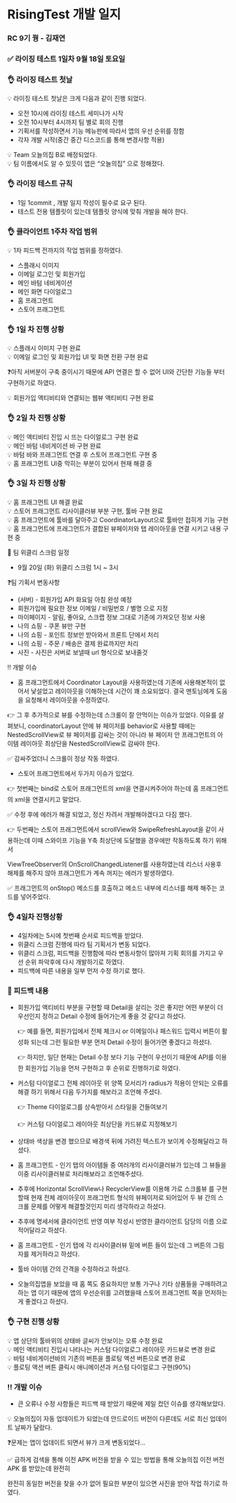 # RisingTest 개발 일지
### RC 9기 꿩 - 김재연

### ✅ 라이징 테스트 1일차 9월 18일 토요일

### 👌 라이징 테스트 첫날

<aside>
💡 라이징 테스트 첫날은 크게 다음과 같이 진행 되었다.

</aside>

- 오전 10시에 라이징 테스트 세미나가 시작
- 오전 10시부터 4시까지 팀 별로 회의 진행
- 기획서를 작성하면서 기능 메뉴판에 따라서 앱의 우선 순위를 정함
- 각자 개발 시작(중간 중간 디스코드를 통해 변경사항 적용)

<aside>
💡 Team 오늘의집 B로 배정되었다.

</aside>

<aside>
💡 팀 이름에서도 알 수 있듯이 앱은 “오늘의집” 으로 정해졌다.

</aside>

### 👌 라이징 테스트 규칙

- 1일 1commit , 개발 일지 작성이 필수로 요구 된다.
- 테스트 전용 템플릿이 있는데 템플릿 양식에 맞춰 개발을 해야 한다.

### 👌 클라이언트 1주차 작업 범위

<aside>
💡 1차 피드백 전까지의 작업 범위를 정하였다.

</aside>

- 스플래시 이미지
- 이메일 로그인 및 회원가입
- 메인 바텀 네비게이션
- 메인 화면 다이얼로그
- 홈 프래그먼트
- 스토어 프래그먼트

### 👌 1일 차 진행 상황

<aside>
💡 스플래시 이미지 구현 완료

</aside>

<aside>
💡 이메일 로그인 및 회원가입 UI 및 화면 전환 구현 완료

</aside>

❓아직 서버분이 구축 중이시기 때문에 API 연결은 할 수 없어 UI와 간단한 기능들 부터 구현하기로 하였다.

<aside>
💡 회원가입 액티비티와 연결되는 웹뷰 액티비티 구현 완료

</aside>

### 👌 2일 차 진행 상황

<aside>
💡 메인 액티비티 진입 시 뜨는 다이얼로그 구현 완료

</aside>

<aside>
💡 메인 바텀 네비게이션 바 구현 완료

</aside>

<aside>
💡 바텀 바와 프래그먼트 연결 후 스토어 프래그먼트 구현 중

</aside>

<aside>
💡 홈 프래그먼트 UI중 막히는 부분이 있어서 현재 해결 중

</aside>

### 👌 3일 차 진행 상황

<aside>
💡 홈 프래그먼트 UI 해결 완료

</aside>

<aside>
💡 스토어 프래그먼트 리사이클러뷰 부분 구현, 툴바 구현 완료

</aside>

<aside>
💡 홈 프래그먼트에 툴바를 달아주고 CoordinatorLayout으로 툴바만 접히게 기능 구현

</aside>

<aside>
💡 홈 프래그먼트에 프래그먼트가 결합된 뷰페이저와 탭 레이아웃을 연결 시키고 내용 구현 중

</aside>

👋 팀 위클리 스크럼 일정

- 9월 20일 (화) 위클리 스크럼 1시 ~ 3시

❓팀 기획서 변동사항

- (서버) - 회원가입 API 화요일 아침 완성 예정
- 회원가입에 필요한 정보 이메일 / 비밀번호 / 별명 으로 지정
- 마이페이지 - 알림, 좋아요, 스크랩 정보 그대로 기존에 가져오던 정보 사용
- 나의 쇼핑 - 쿠폰 뷰만 구현
- 나의 쇼핑 - 포인트 정보만 받아와서 프론트 단에서 처리
- 나의 쇼핑 - 주문 / 배송은 결제 완료까지만 처리
- 사진 - 사진은 서버로 보낼때 url 형식으로 보내줄것

‼️ 개발 이슈

- 홈 프래그먼트에서 Coordinator Layout을 사용하였는데 기존에 사용해본적이 없어서 낯설었고 레이아웃을 이해하는데 시간이 꽤 소요되었다. 결국 멘토님에게 도움을 요청해서 레이아웃을 수정하였다.

👉 그 후 추가적으로 뷰를 수정하는데 스크롤이 잘 안먹이는 이슈가 있었다. 이유를 살펴보니, coordinatorLayout 안에 뷰 페이저를 behavior로 사용할 때에는 NestedScrollView로 뷰 페이저를 감싸는 것이 아니라 뷰 페이저 안 프래그먼트의 아이템 레이아웃 최상단을 NestedScrollView로 감싸야 한다.

✅ 감싸주었더니 스크롤이 정상 작동 하였다.

- 스토어 프래그먼트에서 두가지 이슈가 있었다.

👉  첫번째는 bind로 스토어 프래그먼트의 xml을 연결시켜주어야 하는데 홈 프래그먼트의 xml을 연결시키고 말았다.

✅ 수정 후에 에러가 해결 되었고, 정신 차려서 개발해야겠다고 다짐 했다.

👉 두번째는 스토어 프래그먼트에서 scrollView와 SwipeRefreshLayout을 같이 사용하는데 이때 스와이프 기능을 Y축 최상단에 도달했을 경우에만 작동하도록 하기 위해서

ViewTreeObserver의 OnScrollChangedListener를 사용하였는데 리스너 사용후 해제를 해주지 않아 프래그먼트가 계속 꺼지는 에러가 발생하였다.

✅ 프래그먼트의 onStop() 메소드를 호출하고 메소드 내부에 리스너를 해제 해주는 코드를 넣어주었다.

### 👌 4일차 진행상황

- 4일차에는 5시에 첫번째 순서로 피드백을 받았다.
- 위클리 스크럼 진행에 따라 팀 기획서가 변동 되었다.
- 위클리 스크럼, 피드백을 진행함에 따라 변동사항이 많아져 기획 회의를 가지고 우선 순위 파악후에 다시 개발하기로 하였다.
- 피드백에 따른 내용을 일부 먼저 수정 하기로 했다.

### 👋 피드백 내용

- 회원가입 액티비티 부분을 구현할 때 Detail을 살리는 것은 좋지만 어떤 부분이 더 우선인지 정하고 Detail 수정에 들어가는게 좋을 것 같다고 하셨다.
    
    👉 예를 들면, 회원가입에서 전체 체크시 or 이메일이나 패스워드 입력시 버튼이 활성화 되는데 그런 필요한 부분 먼저 Detail 수정이 들어가면 좋겠다고 하셨다.
    
    👉 하지만, 일단 현재는 Detail 수정 보다 기능 구현이 우선이기 때문에 API를 이용한 회원가입 기능을 먼저 구현하고 후 순위로 진행하기로 하였다.
    
- 커스텀 다이얼로그 전체 레이아웃 위 양쪽 모서리가 radius가 적용이 안되는 오류를 해결 하기 위해서 다음 두가지를 해보라고 조언해 주셨다.
    
    👉 Theme 다이얼로그를 상속받아서 스타일을 건들여보기
    
    👉 커스텀 다이얼로그 레이아웃 최상단을 카드뷰로 지정해보기
    

- 상태바 색상을 변경 했으므로 배경색 뒤에 가려진 텍스트가 보이게 수정해달라고 하셨다.

- 홈 프래그먼트 - 인기 탭의 아이템들 중 여러개의 리사이클러뷰가 있는데 그 뷰들을 이중 리사이클러뷰로 처리해보라고 조언해주셨다.

- 추후에  Horizontal ScrollView나 RecyclerView를 이용해 가로 스크롤뷰 를 구현할때 현재 전체 레이아웃이 프래그먼트 형식의 뷰페이저로 되어있어 두 뷰 간의 스크롤 문제를 어떻게 해결할것인지 미리 생각하라고 하셨다.

- 추후에 명세서에 클라이언트 반영 여부 작성시 반영한 클라이언트 담당의 이름 으로 적어달라고 하셨다.

- 홈 프래그먼트 - 인기 탭에 각 리사이클러뷰 밑에 버튼 들이 있는데 그 버튼의 그림자를 제거하라고 하셨다.

- 툴바 아이템 간의 간격을 수정하라고 하셨다.

- 오늘의집앱을 보았을 때 홈 쪽도 중요하지만 보통 가구나 기타 상품들을 구매하려고 하는 앱 이기 때문에 앱의 우선순위를 고려했을때 스토어 프래그먼트 쪽을 먼저하는게 좋겠다고 하셨다.

### 👌 구현 진행 상황

<aside>
💡 앱 상단의 툴바위의 상태바 글씨가 안보이는 오류 수정 완료

</aside>

<aside>
💡 메인 액티비티 진입시 나타나는 커스텀 다이얼로그 레이아웃 카드뷰로 변경 완료

</aside>

<aside>
💡 바텀 네비게이션바의 기존의 버튼을 플로팅 액션 버튼으로 변경 완료

</aside>

<aside>
💡 플로팅 액션 버튼 클릭시 애니메이션과 커스텀 다이얼로그 구현(90%)

</aside>

### ‼️ 개발 이슈

- 큰 오류나 수정 사항들은 피드백 때 받았기 때문에 제일 컸던 이슈를 생각해보았다.

<aside>
💡 오늘의집이 자동 업데이트가 되었는데 안드로이드 버전이 다른데도 서로 최신 업데이트 날짜가 달랐다.

</aside>

❓문제는 앱이 업데이트 되면서 뷰가 크게 변동되었다… 

✅ 급하게 검색을 통해 이전 APK 버전을 받을 수 있는 방법을 통해 오늘의집 이전 버전 APK 를 받았는데 완전히 

완전히 동일한 버전을 찾을 수가 없어 필요한 부분이 있으면 사진을 받아 작업 하기로 하였다.
